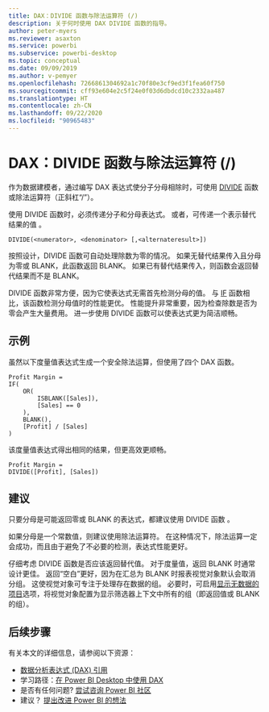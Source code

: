 ```yaml
---
title: DAX：DIVIDE 函数与除法运算符 (/)
description: 关于何时使用 DAX DIVIDE 函数的指导。
author: peter-myers
ms.reviewer: asaxton
ms.service: powerbi
ms.subservice: powerbi-desktop
ms.topic: conceptual
ms.date: 09/09/2019
ms.author: v-pemyer
ms.openlocfilehash: 7266861304692a1c70f80e3cf9ed3f1fea60f750
ms.sourcegitcommit: cff93e604e2c5f24e0f03d6dbdcd10c2332aa487
ms.translationtype: HT
ms.contentlocale: zh-CN
ms.lasthandoff: 09/22/2020
ms.locfileid: "90965483"
---
```

# <a name="dax-divide-function-vs-divide-operator-"></a>DAX：DIVIDE 函数与除法运算符 (/)

作为数据建模者，通过编写 DAX 表达式使分子分母相除时，可使用 [DIVIDE](/dax/divide-function-dax) 函数或除法运算符（正斜杠“/”）。

使用 DIVIDE 函数时，必须传递分子和分母表达式。 或者，可传递一个表示替代结果的值  。

```dax
DIVIDE(<numerator>, <denominator> [,<alternateresult>])
```

按照设计，DIVIDE 函数可自动处理除数为零的情况。 如果无替代结果传入且分母为零或 BLANK，此函数返回 BLANK。 如果已有替代结果传入，则函数会返回替代结果而不是 BLANK。

DIVIDE 函数非常方便，因为它使表达式无需首先检测分母的值。 与 [IF](/dax/if-function-dax) 函数相比，该函数检测分母值时的性能更优。 性能提升非常重要，因为检查除数是否为零会产生大量费用。 进一步使用 DIVIDE 函数可以使表达式更为简洁顺畅。

## <a name="example"></a>示例

虽然以下度量值表达式生成一个安全除法运算，但使用了四个 DAX 函数。

```dax
Profit Margin =
IF(
    OR(
        ISBLANK([Sales]),
        [Sales] == 0
    ),
    BLANK(),
    [Profit] / [Sales]
)
```

该度量值表达式得出相同的结果，但更高效更顺畅。

```dax
Profit Margin =
DIVIDE([Profit], [Sales])
```

## <a name="recommendations"></a>建议

只要分母是可能返回零或 BLANK 的表达式，都建议使用 DIVIDE 函数  。

如果分母是一个常数值，则建议使用除法运算符。 在这种情况下，除法运算一定会成功，而且由于避免了不必要的检测，表达式性能更好。

仔细考虑 DIVIDE 函数是否应该返回替代值。 对于度量值，返回 BLANK 时通常设计更佳。 返回“空白”更好，因为在汇总为 BLANK 时报表视觉对象默认会取消分组。 这使视觉对象可专注于处理存在数据的组。 必要时，可启用[显示无数据的项目](../create-reports/desktop-show-items-no-data.md)选项，将视觉对象配置为显示筛选器上下文中所有的组（即返回值或 BLANK 的组）。

## <a name="next-steps"></a>后续步骤

有关本文的详细信息，请参阅以下资源：

- [数据分析表达式 (DAX) 引用](/dax/)
- 学习路径：[在 Power BI Desktop 中使用 DAX](/learn/paths/dax-power-bi/)
- 是否有任何问题? [尝试咨询 Power BI 社区](https://community.powerbi.com/)
- 建议？ [提出改进 Power BI 的想法](https://ideas.powerbi.com)